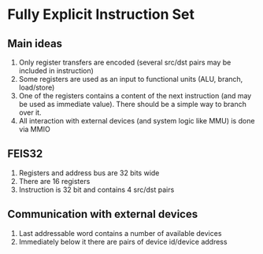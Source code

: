 # Fully Explicit Instruction Set

## Main ideas

1. Only register transfers are encoded (several src/dst pairs may be included in instruction)
2. Some registers are used as an input to functional units (ALU, branch, load/store)
3. One of the registers contains a content of the next instruction (and may be used as immediate value). There should be a simple way to branch over it.
4. All interaction with external devices (and system logic like MMU) is done via MMIO

## FEIS32

1. Registers and address bus are 32 bits wide
2. There are 16 registers
3. Instruction is 32 bit and contains 4 src/dst pairs

## Communication with external devices

1. Last addressable word contains a number of available devices
2. Immediately below it there are pairs of device id/device address


